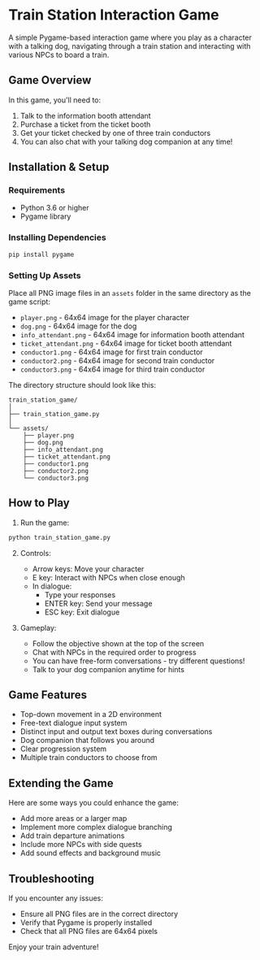# Train Station Interaction Game

A simple Pygame-based interaction game where you play as a character with a talking dog, navigating through a train station and interacting with various NPCs to board a train.

## Game Overview

In this game, you'll need to:
1. Talk to the information booth attendant
2. Purchase a ticket from the ticket booth
3. Get your ticket checked by one of three train conductors
4. You can also chat with your talking dog companion at any time!

## Installation & Setup

### Requirements
- Python 3.6 or higher
- Pygame library

### Installing Dependencies
```bash
pip install pygame
```

### Setting Up Assets
Place all PNG image files in an `assets` folder in the same directory as the game script:
- `player.png` - 64x64 image for the player character
- `dog.png` - 64x64 image for the dog
- `info_attendant.png` - 64x64 image for information booth attendant
- `ticket_attendant.png` - 64x64 image for ticket booth attendant  
- `conductor1.png` - 64x64 image for first train conductor
- `conductor2.png` - 64x64 image for second train conductor
- `conductor3.png` - 64x64 image for third train conductor

The directory structure should look like this:
```
train_station_game/
│
├── train_station_game.py
│
└── assets/
    ├── player.png
    ├── dog.png
    ├── info_attendant.png
    ├── ticket_attendant.png
    ├── conductor1.png
    ├── conductor2.png
    └── conductor3.png
```

## How to Play

1. Run the game:
```bash
python train_station_game.py
```

2. Controls:
   - Arrow keys: Move your character
   - E key: Interact with NPCs when close enough
   - In dialogue:
     - Type your responses
     - ENTER key: Send your message
     - ESC key: Exit dialogue

3. Gameplay:
   - Follow the objective shown at the top of the screen
   - Chat with NPCs in the required order to progress
   - You can have free-form conversations - try different questions!
   - Talk to your dog companion anytime for hints

## Game Features

- Top-down movement in a 2D environment
- Free-text dialogue input system
- Distinct input and output text boxes during conversations
- Dog companion that follows you around
- Clear progression system
- Multiple train conductors to choose from

## Extending the Game

Here are some ways you could enhance the game:
- Add more areas or a larger map
- Implement more complex dialogue branching
- Add train departure animations
- Include more NPCs with side quests
- Add sound effects and background music

## Troubleshooting

If you encounter any issues:
- Ensure all PNG files are in the correct directory
- Verify that Pygame is properly installed
- Check that all PNG files are 64x64 pixels

Enjoy your train adventure!